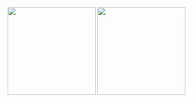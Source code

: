 <p align="center" height="240">
  <img height="200" src="https://github-readme-stats-one-bice.vercel.app/api?username=milissat&show_icons=true" />
  <img height="200" src="https://github-readme-stats.vercel.app/api/top-langs/?username=milissat&count_private=true&show_icons=true&hide_border=false&layout=compact"/>
</p>
